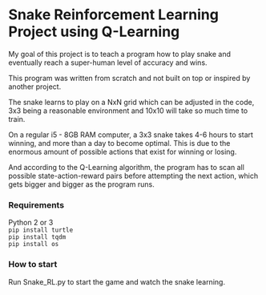 # Snake Reinforcement Learning Project using Q-Learning


My goal of this project is to teach a program how to play snake and eventually reach a super-human level of accuracy and wins.

This program was written from scratch and not built on top or inspired by another project.

The snake learns to play on a NxN grid which can be adjusted in the code, 3x3 being a reasonable environment and 10x10 will take so much time to train.

On a regular i5 - 8GB RAM computer, a 3x3 snake takes 4-6 hours to start winning, and more than a day to become optimal. This is due to the enormous amount of possible actions that exist for winning or losing.

And according to the Q-Learning algorithm, the program has to scan all possible state-action-reward pairs before attempting the next action, which gets bigger and bigger as the program runs.


### Requirements
Python 2 or 3\
`pip install turtle`\
`pip install tqdm`\
`pip install os`




### How to start
Run Snake_RL.py to start the game and watch the snake learning.
